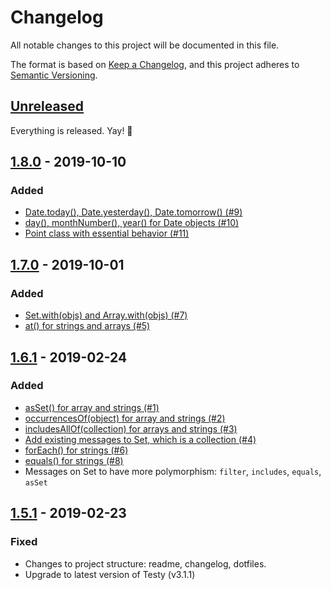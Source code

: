 # Changelog
All notable changes to this project will be documented in this file.

The format is based on [Keep a Changelog](https://keepachangelog.com/en/1.0.0/),
and this project adheres to [Semantic Versioning](https://semver.org/spec/v2.0.0.html).

## [Unreleased]

Everything is released. Yay! :tada:

## [1.8.0] - 2019-10-10

### Added
- [Date.today(), Date.yesterday(), Date.tomorrow() (#9)](https://github.com/ngarbezza/oow/issues/9)
- [day(), monthNumber(), year() for Date objects (#10)](https://github.com/ngarbezza/oow/issues/10)
- [Point class with essential behavior (#11)](https://github.com/ngarbezza/oow/issues/11)

## [1.7.0] - 2019-10-01

### Added
- [Set.with(objs) and Array.with(objs) (#7)](https://github.com/ngarbezza/oow/issues/7)
- [at() for strings and arrays (#5)](https://github.com/ngarbezza/oow/issues/5)

## [1.6.1] - 2019-02-24

### Added
- [asSet() for array and strings (#1)](https://github.com/ngarbezza/oow/issues/1)
- [occurrencesOf(object) for array and strings (#2)](https://github.com/ngarbezza/oow/issues/2)
- [includesAllOf(collection) for arrays and strings (#3)](https://github.com/ngarbezza/oow/issues/3)
- [Add existing messages to Set, which is a collection (#4)](https://github.com/ngarbezza/oow/issues/4)
- [forEach() for strings (#6)](https://github.com/ngarbezza/oow/issues/6)
- [equals() for strings (#8)](https://github.com/ngarbezza/oow/issues/8)
- Messages on Set to have more polymorphism: `filter`, `includes`, `equals`, `asSet`

## [1.5.1] - 2019-02-23

### Fixed
- Changes to project structure: readme, changelog, dotfiles.
- Upgrade to latest version of Testy (v3.1.1)

[Unreleased]: https://github.com/ngarbezza/testy/compare/v1.8.0...HEAD
[1.8.0]: https://github.com/ngarbezza/testy/compare/v1.7.0...v1.8.0
[1.7.0]: https://github.com/ngarbezza/testy/compare/v1.6.1...v1.7.0
[1.6.1]: https://github.com/ngarbezza/testy/compare/v1.5.1...v1.6.1
[1.5.1]: https://github.com/ngarbezza/testy/compare/v1.5.0...v1.5.1
